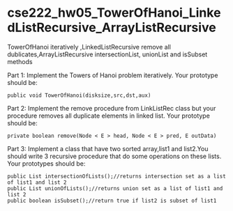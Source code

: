 # cse222_hw05_TowerOfHanoi_LinkedListRecursive_ArrayListRecursive

TowerOfHanoi iteratively ,LinkedListRecursive remove all dublicates,ArrayListRecursive intersectionList, unionList and isSubset methods


Part 1: Implement the Towers of Hanoi problem iteratively.
	Your prototype should be:
	
	public void TowerOfHanoi(disksize,src,dst,aux)

Part 2: Implement the remove procedure from LinkListRec class but your
	procedure removes all duplicate elements in linked list.
	Your prototype should be:
	
	private boolean remove(Node < E > head, Node < E > pred, E outData)
	
Part 3: Implement a class that have two sorted array,list1 and list2.You
	should write 3 recursive procedure that do some operations on these lists.
	Your prototypes should be:
	
	public List intersectionOfLists();//returns intersection set as a list of list1 and list 2
	public List unionOfLists();//returns union set as a list of list1 and list 2
	public boolean isSubset();//return true if list2 is subset of list1
